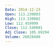 ```yaml
---
Date: 2014-12-23
Open: 113.230003
High: 113.330002
Low: 112.459999
Close: 112.540001
Adj Close: 105.69294
Volume: 26028400
---
```

